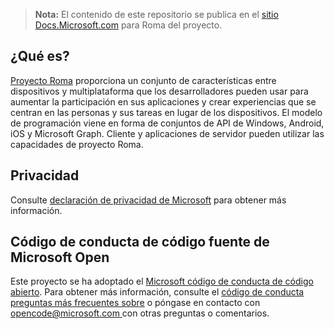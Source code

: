 > **Nota:** El contenido de este repositorio se publica en el [sitio Docs.Microsoft.com](https://docs.microsoft.com/windows/project-rome/) para Roma del proyecto.

## <a name="what-is-this"></a>¿Qué es?
[Proyecto Roma](https://developer.microsoft.com/windows/project-rome) proporciona un conjunto de características entre dispositivos y multiplataforma que los desarrolladores pueden usar para aumentar la participación en sus aplicaciones y crear experiencias que se centran en las personas y sus tareas en lugar de los dispositivos. El modelo de programación viene en forma de conjuntos de API de Windows, Android, iOS y Microsoft Graph. Cliente y aplicaciones de servidor pueden utilizar las capacidades de proyecto Roma.

## <a name="privacy"></a>Privacidad
Consulte [declaración de privacidad de Microsoft](https://privacy.microsoft.com/en-us/privacystatement/) para obtener más información. 

## <a name="microsoft-open-source-code-of-conduct"></a>Código de conducta de código fuente de Microsoft Open
Este proyecto se ha adoptado el [Microsoft código de conducta de código abierto](https://opensource.microsoft.com/codeofconduct/).
Para obtener más información, consulte el [código de conducta preguntas más frecuentes sobre](https://opensource.microsoft.com/codeofconduct/faq/) o póngase en contacto con [ opencode@microsoft.com ](mailto:opencode@microsoft.com) con otras preguntas o comentarios.
